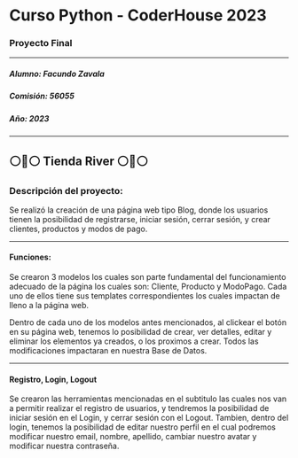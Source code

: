 # Curso Python - CoderHouse 2023

### Proyecto Final

------------

##### Alumno: Facundo Zavala
##### Comisión: 56055
##### Año: 2023

------------

## ⚪🔴⚪ Tienda River ⚪🔴⚪

### Descripción del proyecto:

Se realizó la creación de una página web tipo Blog, donde los usuarios tienen la posibilidad de registrarse, iniciar sesión, cerrar sesión, y crear clientes, productos y modos de pago.

------------
#### Funciones:
Se crearon 3 modelos los cuales son parte fundamental del funcionamiento adecuado de la página los cuales son: Cliente, Producto y ModoPago.
Cada uno de ellos tiene sus templates correspondientes los cuales impactan de lleno a la página web.

Dentro de cada uno de los modelos antes mencionados, al clickear el botón en su página web, tenemos lo posibilidad de crear, ver detalles, editar y eliminar los elementos ya creados, o los proximos a crear. Todos las modificaciones impactaran en nuestra Base de Datos.

------------



#### Registro, Login, Logout
Se crearon las herramientas mencionadas en el subtitulo las cuales nos van a permitir realizar el registro de usuarios, y tendremos la posibilidad de iniciar sesión en el Login, y cerrar sesión con el Logout. Tambien, dentro del login, tenemos la posibilidad de editar nuestro perfil en el cual podremos modificar nuestro email, nombre, apellido, cambiar nuestro avatar y modificar nuestra contraseña.
